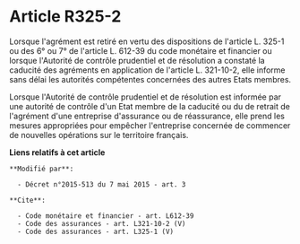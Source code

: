 # Article R325-2

Lorsque l'agrément est retiré en vertu des dispositions de l'article L. 325-1 ou des 6° ou 7° de l'article L. 612-39 du code
monétaire et financier ou lorsque l'Autorité de contrôle prudentiel et de résolution a constaté la caducité des agréments en
application de l'article L. 321-10-2, elle informe sans délai les autorités compétentes concernées des autres Etats membres. 

Lorsque l'Autorité de contrôle prudentiel et de résolution est informée par une autorité de contrôle d'un Etat membre de la
caducité ou du de retrait de l'agrément d'une entreprise d'assurance ou de réassurance, elle prend les mesures appropriées
pour empêcher l'entreprise concernée de commencer de nouvelles opérations sur le territoire français.

**Liens relatifs à cet article**

	**Modifié par**:

	  - Décret n°2015-513 du 7 mai 2015 - art. 3

	**Cite**:

	  - Code monétaire et financier - art. L612-39
	  - Code des assurances - art. L321-10-2 (V)
	  - Code des assurances - art. L325-1 (V)
